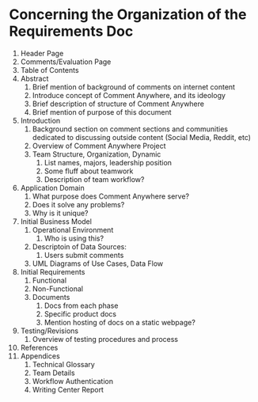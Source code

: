 # Concerning the Organization of the Requirements Doc

1. Header Page
2. Comments/Evaluation Page
3. Table of Contents
4. Abstract
   1. Brief mention of background of comments on internet content
   2. Introduce concept of Comment Anywhere, and its ideology
   3. Brief description of structure of Comment Anywhere
   4. Brief mention of purpose of this document
5. Introduction
   1. Background section on comment sections and communities dedicated to discussing outside content (Social Media, Reddit, etc)
   2. Overview of Comment Anywhere Project
   3. Team Structure, Organization, Dynamic
      1. List names, majors, leadership position
      2. Some fluff about teamwork
      3. Description of team workflow?
6. Application Domain
   1. What purpose does Comment Anywhere serve?
   2. Does it solve any problems?
   3. Why is it unique?
7. Initial Business Model
   1. Operational Environment
      1. Who is using this?
   2. Descriptoin of Data Sources:
      1. Users submit comments
   3. UML Diagrams of Use Cases, Data Flow
8. Initial Requirements
   1. Functional
   2. Non-Functional
   3. Documents
      1. Docs from each phase
      2. Specific product docs
      3. Mention hosting of docs on a static webpage?
9. Testing/Revisions
   1. Overview of testing procedures and process
10. References
11. Appendices
    1.  Technical Glossary
    2.  Team Details
    3.  Workflow Authentication
    4.  Writing Center Report